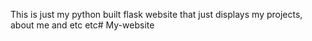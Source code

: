 This is just my python built flask website that just displays my projects, about me and etc etc# My-website
